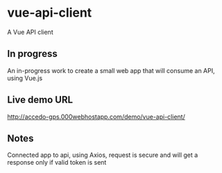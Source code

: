 # vue-api-client
A Vue API client
 
## In progress

An in-progress work to create a small web app that will consume an API, using Vue.js

## Live demo URL

http://accedo-gps.000webhostapp.com/demo/vue-api-client/

## Notes

Connected app to api, using Axios, request is secure and will get a response only if valid token is sent

